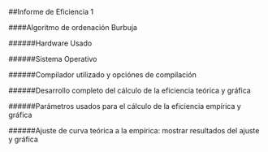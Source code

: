 ##Informe de Eficiencia 1

####Algoritmo de ordenación Burbuja

######Hardware Usado

######Sistema Operativo

######Compilador utilizado y opciónes de compilación

######Desarrollo completo del cálculo de la eficiencia teórica y gráfica

######Parámetros usados para el cálculo de la eficiencia empírica y gráfica

######Ajuste de curva teórica a la empírica: mostrar resultados del ajuste y gráfica